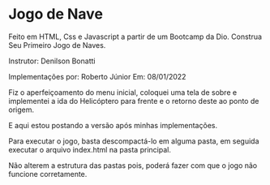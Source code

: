 # Jogo de Nave



Feito em HTML, Css e Javascript a partir de um Bootcamp da Dio.
Construa Seu Primeiro Jogo de Naves.

Instrutor:
Denilson Bonatti

Implementações por:
Roberto Júnior Em: 08/01/2022

Fiz o aperfeiçoamento do menu inicial, coloquei uma tela de sobre e implementei a ida do Helicóptero para frente e o retorno deste ao ponto de origem.

E aqui estou postando a versão após minhas implementações.

Para executar o jogo, basta descompactá-lo em alguma pasta, em seguida executar o arquivo index.html na pasta principal.

Não alterem a estrutura das pastas pois, poderá fazer com que o jogo não funcione corretamente.
